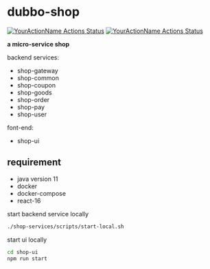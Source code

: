 # dubbo-shop
[![YourActionName Actions Status](https://github.com/Blankll/dubbo-shop/workflows/shop-services-build/badge.svg)](https://github.com//Blankll/dubbo-shop/actions)
[![YourActionName Actions Status](https://github.com/Blankll/dubbo-shop/workflows/shop-ui-build/badge.svg)](https://github.com//Blankll/dubbo-shop/actions)

**a micro-service shop**

backend services:
- shop-gateway
- shop-common
- shop-coupon
- shop-goods
- shop-order
- shop-pay
- shop-user

font-end:
- shop-ui

## requirement
- java version 11
- docker
- docker-compose
- react-16

start backend service locally
```bash
./shop-services/scripts/start-local.sh
```
start ui locally
```bash
cd shop-ui
npm run start
```
